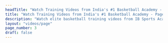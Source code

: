 ```yaml
---
headTitle: "Watch Training Videos from India's #1 Basketball Academy - Page 3 | IB Sports Academy"
title: "Watch Training Videos from India's #1 Basketball Academy - Page 3 | IB Sports Academy"
description: "Watch elite basketball training videos from IB Sports Academy. Learn NBA-level drills, youth coaching tips, and real game action from India's top basketball academy | Delhi's top basketball academy."
layout: "videos/page"
page_number: 3
draft: false
---
```

